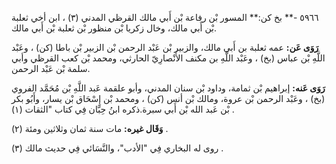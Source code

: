 ٥٩٦٦ -** بخ كن:** المسور بْن رفاعة بْن أَبي مالك القرظي المدني (٣) ، ابن أخي ثعلبة بْن أَبي مالك، وخال زكريا بْن منظور بْن ثعلبة بْن أَبي مالك.

**رَوَى عَن:** عمه ثعلبة بن أَبي مالك، والزبير بْن عَبْد الرحمن بْن الزبير بْن باطا (كن) ، وعَبْد اللَّهِ بْن عباس (بخ) ، وعَبْد اللَّهِ بن مكنف الأَنْصارِيّ الحارثي، ومحمد بْن كعب القرظي وأبي سلمة بْن عَبْد الرحمن.

**رَوَى عَنه:** إبراهيم بْن ثمامة، وداود بْن سنان المدني، وأبو علقمة عَبد اللَّهِ بْن مُحَمَّد الفروي (بخ) ، وعَبْد الرحمن بْن عروة، ومالك بْن أنس (كن) ، ومحمد بْن إِسْحَاق بْن يسار، وأَبُو بكر بْن عَبد الله بْن أَبي سبرة.ذكره ابنُ حِبَّان فِي كتاب "الثقات (١) .

**وَقَال غيره:** مات سنة ثمان وثلاثين ومئة (٢) .

روى له البخاري فِي "الأدب"، والنَّسَائي فِي حديث مالك (٣) .